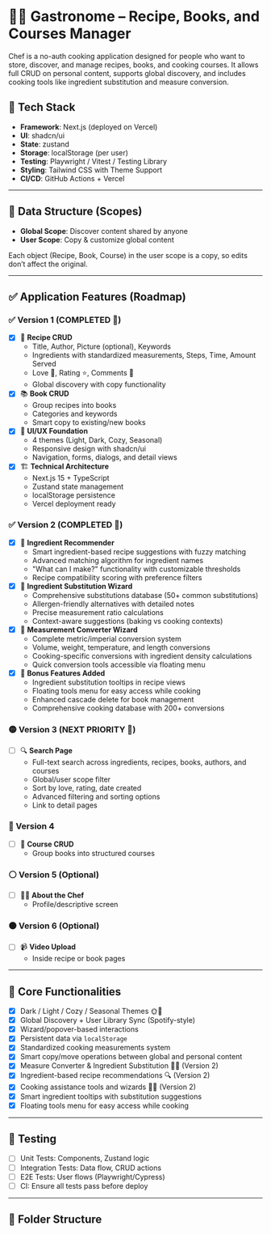 # 🧑‍🍳 Gastronome – Recipe, Books, and Courses Manager

Chef is a no-auth cooking application designed for people who want to store, discover, and manage recipes, books, and cooking courses. It allows full CRUD on personal content, supports global discovery, and includes cooking tools like ingredient substitution and measure conversion.

## 🧱 Tech Stack

- **Framework**: Next.js (deployed on Vercel)
- **UI**: shadcn/ui
- **State**: zustand
- **Storage**: localStorage (per user)
- **Testing**: Playwright / Vitest / Testing Library
- **Styling**: Tailwind CSS with Theme Support
- **CI/CD**: GitHub Actions + Vercel

---

## 🔄 Data Structure (Scopes)

- **Global Scope**: Discover content shared by anyone
- **User Scope**: Copy & customize global content

Each object (Recipe, Book, Course) in the user scope is a copy, so edits don’t affect the original.

---

## ✅ Application Features (Roadmap)

### ✅ Version 1 (COMPLETED 🎉)

- [x] 📄 **Recipe CRUD**
  - Title, Author, Picture (optional), Keywords
  - Ingredients with standardized measurements, Steps, Time, Amount Served
  - Love 💖, Rating ⭐, Comments 💬
  - Global discovery with copy functionality
- [x] 📚 **Book CRUD**
  - Group recipes into books
  - Categories and keywords
  - Smart copy to existing/new books
- [x] 🎨 **UI/UX Foundation**
  - 4 themes (Light, Dark, Cozy, Seasonal)
  - Responsive design with shadcn/ui
  - Navigation, forms, dialogs, and detail views
- [x] 🏗️ **Technical Architecture**
  - Next.js 15 + TypeScript
  - Zustand state management
  - localStorage persistence
  - Vercel deployment ready

### ✅ Version 2 (COMPLETED 🎉)

- [x] 🧪 **Ingredient Recommender**
  - Smart ingredient-based recipe suggestions with fuzzy matching
  - Advanced matching algorithm for ingredient names
  - "What can I make?" functionality with customizable thresholds
  - Recipe compatibility scoring with preference filters
- [x] 🔁 **Ingredient Substitution Wizard**
  - Comprehensive substitutions database (50+ common substitutions)
  - Allergen-friendly alternatives with detailed notes
  - Precise measurement ratio calculations
  - Context-aware suggestions (baking vs cooking contexts)
- [x] 📏 **Measurement Converter Wizard**
  - Complete metric/imperial conversion system
  - Volume, weight, temperature, and length conversions
  - Cooking-specific conversions with ingredient density calculations
  - Quick conversion tools accessible via floating menu
- [x] 🎁 **Bonus Features Added**
  - Ingredient substitution tooltips in recipe views
  - Floating tools menu for easy access while cooking
  - Enhanced cascade delete for book management
  - Comprehensive cooking database with 200+ conversions

### 🟡 Version 3 (NEXT PRIORITY 🎯)

- [ ] 🔍 **Search Page**
  - Full-text search across ingredients, recipes, books, authors, and courses
  - Global/user scope filter
  - Sort by love, rating, date created
  - Advanced filtering and sorting options
  - Link to detail pages

### 🔴 Version 4

- [ ] 🏫 **Course CRUD**
  - Group books into structured courses

### ⚪ Version 5 (Optional)

- [ ] 🧑‍🍳 **About the Chef**
  - Profile/descriptive screen

### ⚫ Version 6 (Optional)

- [ ] 📹 **Video Upload**
  - Inside recipe or book pages

---

## 🔑 Core Functionalities

- [x] Dark / Light / Cozy / Seasonal Themes 🌞🌚
- [x] Global Discovery + User Library Sync (Spotify-style)
- [x] Wizard/popover-based interactions
- [x] Persistent data via `localStorage`
- [x] Standardized cooking measurements system
- [x] Smart copy/move operations between global and personal content
- [x] Measure Converter & Ingredient Substitution 🧮🧂 (Version 2)
- [x] Ingredient-based recipe recommendations 🔍 (Version 2)
- [x] Cooking assistance tools and wizards 🧙‍♂️ (Version 2)
- [x] Smart ingredient tooltips with substitution suggestions
- [x] Floating tools menu for easy access while cooking

---

## 🧪 Testing

- [ ] Unit Tests: Components, Zustand logic
- [ ] Integration Tests: Data flow, CRUD actions
- [ ] E2E Tests: User flows (Playwright/Cypress)
- [ ] CI: Ensure all tests pass before deploy

---

## 🧭 Folder Structure